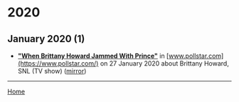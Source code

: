 # 2020

## January 2020 (1)

 - [**"When Brittany Howard Jammed With Prince"**](https://www.pollstar.com/article/when-brittany-howard-jammed-with-prince-143384) in [www.pollstar.com](https://www.pollstar.com/) on 27 January 2020 about Brittany Howard, SNL (TV show) ([mirror](https://web.archive.org/web/*/https://www.pollstar.com/article/when-brittany-howard-jammed-with-prince-143384))

----

[Home](../)
